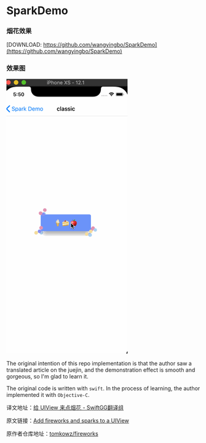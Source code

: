 # SparkDemo

### 烟花效果

[DOWNLOAD: https://github.com/wangyingbo/SparkDemo](https://github.com/wangyingbo/SparkDemo)


### 效果图

![gif](https://raw.githubusercontent.com/wangyingbo/SparkDemo/master/gif.gif)

The original intention of this repo implementation is that the author saw a translated article on the juejin, and the demonstration effect is smooth and gorgeous, so I'm glad to learn it.

The original code is written with `swift`. In the process of learning, the author implemented it with `Objective-C`.


译文地址：[给 UIView 来点烟花 - SwiftGG翻译组](https://juejin.im/post/5d540ad0e51d4561f17a509c)

原文链接：[Add fireworks and sparks to a UIView](http://szulctomasz.com/programming-blog/2018/09/add-fireworks-and-sparks-to-a-uiview/)

原作者仓库地址：[tomkowz/fireworks](https://github.com/tomkowz/fireworks)